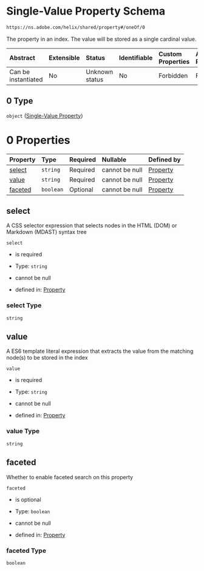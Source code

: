 # Single-Value Property Schema

```txt
https://ns.adobe.com/helix/shared/property#/oneOf/0
```

The property in an index. The value will be stored as a single cardinal value.

| Abstract            | Extensible | Status         | Identifiable | Custom Properties | Additional Properties | Access Restrictions | Defined In                                                            |
| :------------------ | :--------- | :------------- | :----------- | :---------------- | :-------------------- | :------------------ | :-------------------------------------------------------------------- |
| Can be instantiated | No         | Unknown status | No           | Forbidden         | Forbidden             | none                | [property.schema.json\*](property.schema.json "open original schema") |

## 0 Type

`object` ([Single-Value Property](property-oneof-single-value-property.md))

# 0 Properties

| Property            | Type      | Required | Nullable       | Defined by                                                                                                                                      |
| :------------------ | :-------- | :------- | :------------- | :---------------------------------------------------------------------------------------------------------------------------------------------- |
| [select](#select)   | `string`  | Required | cannot be null | [Property](property-oneof-single-value-property-properties-select.md "https://ns.adobe.com/helix/shared/property#/oneOf/0/properties/select")   |
| [value](#value)     | `string`  | Required | cannot be null | [Property](property-oneof-single-value-property-properties-value.md "https://ns.adobe.com/helix/shared/property#/oneOf/0/properties/value")     |
| [faceted](#faceted) | `boolean` | Optional | cannot be null | [Property](property-oneof-single-value-property-properties-faceted.md "https://ns.adobe.com/helix/shared/property#/oneOf/0/properties/faceted") |

## select

A CSS selector expression that selects nodes in the HTML (DOM) or Markdown (MDAST) syntax tree

`select`

*   is required

*   Type: `string`

*   cannot be null

*   defined in: [Property](property-oneof-single-value-property-properties-select.md "https://ns.adobe.com/helix/shared/property#/oneOf/0/properties/select")

### select Type

`string`

## value

A ES6 template literal expression that extracts the value from the matching node(s) to be stored in the index

`value`

*   is required

*   Type: `string`

*   cannot be null

*   defined in: [Property](property-oneof-single-value-property-properties-value.md "https://ns.adobe.com/helix/shared/property#/oneOf/0/properties/value")

### value Type

`string`

## faceted

Whether to enable faceted search on this property

`faceted`

*   is optional

*   Type: `boolean`

*   cannot be null

*   defined in: [Property](property-oneof-single-value-property-properties-faceted.md "https://ns.adobe.com/helix/shared/property#/oneOf/0/properties/faceted")

### faceted Type

`boolean`
